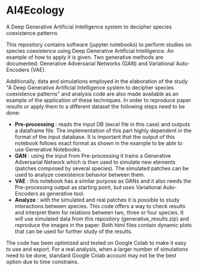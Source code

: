 # AI4Ecology
A Deep Generative Artificial Intelligence system to decipher species coexistence patterns

This repository contains software (jupyter notebooks) to perform studies on species coexistence using Deep Generative Artificial Intelligence. An example of how to apply it is given. Two generative methods are documented: Generative Adversarial Networks (GAN) and Variational Auto-Encoders (VAE).

Additionally, data and simulations employed in the elaboration of the study "A Deep Generative Artificial Intelligence system to decipher species coexistence patterns" and analysis code are also made available as an example of the application of these techniques. In order to reproduce paper results or apply them to a different dataset the following steps need to be done:

 * **Pre-processing** : reads the input DB (excel file in this case) and outputs a dataframe file. The implementation of this part highly dependent in the format of the input database. It is important that the output of this notebook follows exact format as shown in the example to be able to use Generative Notebooks.
 * **GAN** : using the input from Pre-processing it trains a Generative Adversarial Network which is then used to simulate new elements (patches composed by several species). The simulated patches can be used to analyze coexistence behavior between them.
 * **VAE** : this notebook has a similar purpose as GANs and it also needs the Pre-processing output as starting point, but uses Variational Auto-Encoders as generative tool.
 * **Analyze** : with the simulated and real patches it is possible to study interactions between species. This code offers a way to check results and interpret them for relations between two, three or four species. It will use simulated data from this repository (generative_results.zip) and reproduce the images in the paper. Both html files contain dynamic plots that can be used for further study of the results.


The code has been optimized and tested on Google Colab to make it easy to use and export. For a real analysis, when a larger number of simulations need to be done, standard Google Colab account may not be the best option due to time constrains.


